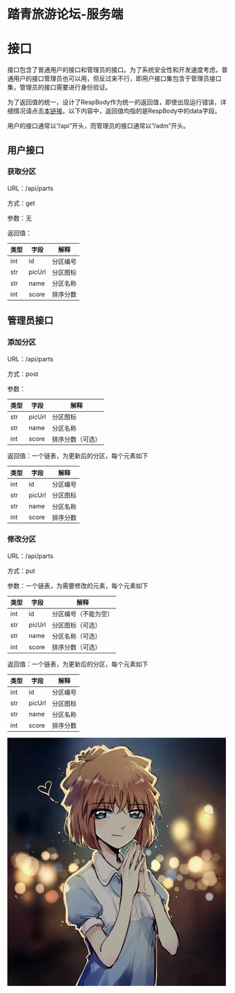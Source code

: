 # 踏青旅游论坛-服务端

# 接口

接口包含了普通用户的接口和管理员的接口。为了系统安全性和开发速度考虑，普通用户的接口管理员也可以用，但反过来不行，即用户接口集包含于管理员接口集，管理员的接口需要进行身份验证。

为了返回值的统一，设计了RespBody作为统一的返回值，即使出现运行错误，详细情况请点击[本链接](./readme/#项目实现.错误处理)。以下内容中，返回值均指的是RespBody中的data字段。

用户的接口通常以“/api”开头，而管理员的接口通常以“/adm”开头。

## 用户接口

### 获取分区

URL：/api/parts

方式：get

参数：无

返回值：

| 类型 | 字段   | 解释     |
| ---- | ------ | -------- |
| int  | id     | 分区编号 |
| str  | picUrl | 分区图标 |
| str  | name   | 分区名称 |
| int  | score  | 排序分数 |

## 管理员接口

### 添加分区

URL：/api/parts

方式：post

参数：

| 类型 | 字段   | 解释             |
| ---- | ------ | ---------------- |
| str  | picUrl | 分区图标         |
| str  | name   | 分区名称         |
| int  | score  | 排序分数（可选） |

返回值：一个链表，为更新后的分区，每个元素如下

| 类型 | 字段   | 解释     |
| ---- | ------ | -------- |
| int  | id     | 分区编号 |
| str  | picUrl | 分区图标 |
| str  | name   | 分区名称 |
| int  | score  | 排序分数 |

### 修改分区

URL：/api/parts

方式：put

参数：一个链表，为需要修改的元素，每个元素如下

| 类型 | 字段   | 解释                 |
| ---- | ------ | -------------------- |
| int  | id     | 分区编号（不能为空） |
| str  | picUrl | 分区图标（可选）     |
| str  | name   | 分区名称（可选）     |
| int  | score  | 排序分数（可选）     |

返回值：一个链表，为更新后的分区，每个元素如下

| 类型 | 字段   | 解释     |
| ---- | ------ | -------- |
| int  | id     | 分区编号 |
| str  | picUrl | 分区图标 |
| str  | name   | 分区名称 |
| int  | score  | 排序分数 |

![测试图片](./readme/测试图.jpg)